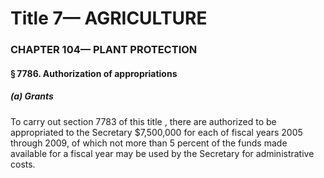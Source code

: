 
# Title 7— AGRICULTURE
### CHAPTER 104— PLANT PROTECTION
#### § 7786. Authorization of appropriations
##### (a) Grants

To carry out section 7783 of this title , there are authorized to be appropriated to the Secretary $7,500,000 for each of fiscal years 2005 through 2009, of which not more than 5 percent of the funds made available for a fiscal year may be used by the Secretary for administrative costs.
